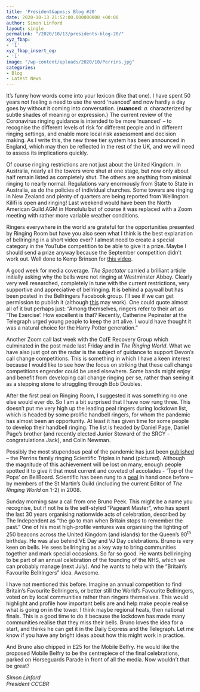 ```yaml
---
title: 'President&apos;s Blog #20'
date: 2020-10-13 21:52:00.000000000 +00:00
author: Simon Linford
layout: single
permalink: "/2020/10/13/presidents-blog-20/"
xyz_fbap:
- '1'
xyz_fbap_insert_og:
- '1'
image: "/wp-content/uploads/2020/10/Perrins.jpg"
categories:
- Blog
- Latest News
---
```

It’s funny how words come into your lexicon (like that one). I have spent 50 years not feeling a need to use the word ‘nuanced’ and now hardly a day goes by without it coming into conversation. (**nuanced**: _a._ characterized by subtle shades of meaning or expression.) The current review of the Coronavirus ringing guidance is intended to be more ‘nuanced’ – to recognise the different levels of risk for different people and in different ringing settings, and enable more local risk assessment and decision making. As I write this, the new three tier system has been announced in England, which may then be reflected in the rest of the UK, and we will need to assess its implications quickly.

Of course ringing restrictions are not just about the United Kingdom. In Australia, nearly all the towers were shut at one stage, but now only about half remain listed as completely shut. The others are anything from minimal ringing to nearly normal. Regulations vary enormously from State to State in Australia, as do the policies of individual churches. Some towers are ringing in New Zealand and plenty of quarters are being reported from Wellington. Kilifi is open and ringing! Last weekend would have been the North American Guild AGM in Honolulu but of course it was replaced with a Zoom meeting with rather more variable weather conditions.

Ringers everywhere in the world are grateful for the opportunities presented by Ringing Room but have you also seen what I think is the best explanation of bellringing in a short video ever? I almost need to create a special category in the YouTube competition to be able to give it a prize. Maybe I should send a prize anyway because the September competition didn’t work out. Well done to Kemp Brinson for <a href="http://ringingroom.com/about" target="_blank" rel="noopener noreferrer">this video</a>.

A good week for media coverage. _The Spectator_ carried a brilliant article initially asking why the bells were not ringing at Westminster Abbey. Clearly very well researched, completely in tune with the current restrictions, very supportive and appreciative of bellringing. It is behind a paywall but has been posted in the Bellringers Facebook group. I’ll see if we can get permission to publish it (although <a href="https://www.spectator.co.uk/article/bring-back-westminster-abbeys-bells?utm_medium=email&utm_source=CampaignMonitor_Editorial&utm_campaign=WEEK%20%2020201010%20%20FISHER%20%20AL%20CID_5e7da086bac0cdcde2f1e32dc69447df&fbclid=IwAR31RZ6qIWIkKuh0Qo8hkNnTjoRcD_mgXeGEUFftCLihCDhKZt65MTljGO0" target="_blank" rel="noopener noreferrer">this</a> may work). One could quote almost all of it but perhaps just: “Among themselves, ringers refer to their art as ‘The Exercise’. How excellent is that? Recently, Catherine Pepinster at the Telegraph urged young people to keep the art alive. I would have thought it was a natural choice for the Harry Potter generation.”

Another Zoom call last week with the CofE Recovery Group which culminated in the post made last Friday and in _The Ringing World_. What we have also just got on the radar is the subject of guidance to support Devon’s call change competitions. This is something in which I have a keen interest because I would like to see how the focus on striking that these call change competitions engender could be used elsewhere. Some bands might enjoy and benefit from developing call change ringing per se, rather than seeing it as a stepping stone to struggling through Bob Doubles.

After the first peal on Ringing Room, I suggested it was something no one else would ever do. So I am a bit surprised that I have now rung three. This doesn’t put me very high up the leading peal ringers during lockdown list, which is headed by some prolific handbell ringers, for whom the pandemic has almost been an opportunity. At least it has given time for some people to develop their handbell ringing. The list is headed by Daniel Page, Daniel Page’s brother (and recently elected Junior Steward of the SRCY - congratulations Jack), and Colin Newman.

Possibly the most stupendous peal of the pandemic has just been <a href="https://bb.ringingworld.co.uk/view.php?id=1395980" target="_blank" rel="noopener noreferrer">published</a> – the Perrins family ringing Scientific Triples in hand (pictured). Although the magnitude of this achievement will be lost on many, enough people spotted it to give it that most current and coveted of accolades - ‘Top of the Pops’ on BellBoard. Scientific has been rung to a <a href="https://bb.ringingworld.co.uk/view.php?id=1209031" target="_blank" rel="noopener noreferrer">peal</a> in hand once before – by members of the St Martin’s Guild (including the current Editor of _The Ringing World_ on 1-2) in 2008.

Sunday morning saw a call from one Bruno Peek. This might be a name you recognise, but if not he is the self-styled “Pageant Master”, who has spent the last 30 years organising nationwide acts of celebration, described by The Independent as “the go to man when Britain stops to remember the past.” One of his most high-profile ventures was organising the lighting of 250 beacons across the United Kingdom (and islands) for the Queen’s 90<sup>th</sup> birthday. He was also behind VE Day and VJ Day celebrations. Bruno is very keen on bells. He sees bellringing as a key way to bring communities together and mark special occasions. So far so good. He wants bell ringing to be part of an annual celebration of the founding of the NHS, which we can probably manage (next July). And he wants to help with the “Britain’s Favourite Bellringers” idea. Awesome.

I have not mentioned this before. Imagine an annual competition to find Britain’s Favourite Bellringers, or better still the World’s Favourite Bellringers, voted on by local communities rather than ringers themselves. This would highlight and profile how important bells are and help make people realise what is going on in the tower. I think maybe regional heats, then national finals. This is a good time to do it because the lockdown has made many communities realise that they miss their bells. Bruno loves the idea for a start, and thinks he can get it in the Daily Express and the Telegraph. Let me know if you have any bright ideas about how this might work in practice.

And Bruno also chipped in £25 for the Mobile Belfry. He would like the proposed Mobile Belfry to be the centrepiece of the final celebrations, parked on Horseguards Parade in front of all the media. Now wouldn’t that be great?

_Simon Linford  
President CCCBR_
